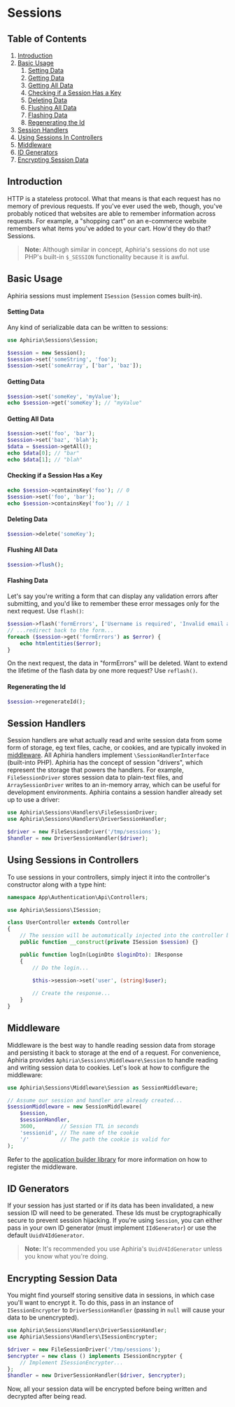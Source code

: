 <h1 id="doc-title">Sessions</h1>

<nav class="toc-nav" markdown="1">

<div class="toc-nav-contents" markdown="1">

<h2 id="table-of-contents">Table of Contents</h2>

1. [Introduction](#introduction)
2. [Basic Usage](#basic-usage)
   1. [Setting Data](#setting-data)
   2. [Getting Data](#getting-data)
   3. [Getting All Data](#getting-all-data)
   4. [Checking if a Session Has a Key](#checking-if-session-has-key)
   5. [Deleting Data](#deleting-data)
   6. [Flushing All Data](#flushing-all-data)
   7. [Flashing Data](#flashing-data)
   8. [Regenerating the Id](#regenerating-the-id)
3. [Session Handlers](#session-handlers)
4. [Using Sessions In Controllers](#using-sessions-in-controllers)
5. [Middleware](#middleware)
6. [ID Generators](#id-generators)
7. [Encrypting Session Data](#encrypting-session-data)

</div>

</nav>

<h2 id="introduction">Introduction</h2>

HTTP is a stateless protocol.  What that means is that each request has no memory of previous requests.  If you've ever used the web, though, you've probably noticed that websites are able to remember information across requests.  For example, a "shopping cart" on an e-commerce website remembers what items you've added to your cart.  How'd they do that?  Sessions.

> **Note:** Although similar in concept, Aphiria's sessions do not use PHP's built-in `$_SESSION` functionality because it is awful.

<h2 id="basic-usage">Basic Usage</h2>

Aphiria sessions must implement `ISession` (`Session` comes built-in).

<h4 id="setting-data">Setting Data</h4>

Any kind of serializable data can be written to sessions:

```php
use Aphiria\Sessions\Session;

$session = new Session();
$session->set('someString', 'foo');
$session->set('someArray', ['bar', 'baz']);
```

<h4 id="getting-data">Getting Data</h4>

```php
$session->set('someKey', 'myValue');
echo $session->get('someKey'); // "myValue"
```

<h4 id="getting-all-data">Getting All Data</h4>

```php
$session->set('foo', 'bar');
$session->set('baz', 'blah');
$data = $session->getAll();
echo $data[0]; // "bar"
echo $data[1]; // "blah"
```

<h4 id="checking-if-session-has-key">Checking if a Session Has a Key</h4>

```php
echo $session->containsKey('foo'); // 0
$session->set('foo', 'bar');
echo $session->containsKey('foo'); // 1
```

<h4 id="deleting-data">Deleting Data</h4>

```php
$session->delete('someKey');
```

<h4 id="flushing-all-data">Flushing All Data</h4>

```php
$session->flush();
```

<h4 id="flashing-data">Flashing Data</h4>

Let's say you're writing a form that can display any validation errors after submitting, and you'd like to remember these error messages only for the next request.  Use `flash()`:

```php
$session->flash('formErrors', ['Username is required', 'Invalid email address']);
// ...redirect back to the form...
foreach ($session->get('formErrors') as $error) {
    echo htmlentities($error);
}
```

On the next request, the data in "formErrors" will be deleted.  Want to extend the lifetime of the flash data by one more request?  Use `reflash()`.

<h4 id="regenerating-the-id">Regenerating the Id</h4>

```php
$session->regenerateId();
```

<h2 id="session-handlers">Session Handlers</h2>

Session handlers are what actually read and write session data from some form of storage, eg text files, cache, or cookies, and are typically invoked in [middleware](#middleware).  All Aphiria handlers implement `\SessionHandlerInterface` (built-into PHP).  Aphiria has the concept of session "drivers", which represent the storage that powers the handlers.  For example, `FileSessionDriver` stores session data to plain-text files, and `ArraySessionDriver` writes to an in-memory array, which can be useful for development environments.  Aphiria contains a session handler already set up to use a driver:

```php
use Aphiria\Sessions\Handlers\FileSessionDriver;
use Aphiria\Sessions\Handlers\DriverSessionHandler;

$driver = new FileSessionDriver('/tmp/sessions');
$handler = new DriverSessionHandler($driver);
```

<h2 id="using-sessions-in-controllers">Using Sessions in Controllers</h2>

To use sessions in your controllers, simply inject it into the controller's constructor along with a type hint:

```php
namespace App\Authentication\Api\Controllers;

use Aphiria\Sessions\ISession;

class UserController extends Controller
{
    // The session will be automatically injected into the controller by the router
    public function __construct(private ISession $session) {}

    public function logIn(LoginDto $loginDto): IResponse
    {
        // Do the login...

        $this->session->set('user', (string)$user);
 
        // Create the response...
    }
}
```

<h2 id="middleware">Middleware</h2>

Middleware is the best way to handle reading session data from storage and persisting it back to storage at the end of a request.  For convenience, Aphiria provides `Aphiria\Sessions\Middleware\Session` to handle reading and writing session data to cookies.  Let's look at how to configure the middleware:

```php
use Aphiria\Sessions\Middleware\Session as SessionMiddleware;

// Assume our session and handler are already created...
$sessionMiddleware = new SessionMiddleware(
    $session,
    $sessionHandler,
    3600,        // Session TTL in seconds
    'sessionid', // The name of the cookie
    '/'          // The path the cookie is valid for
);
```

Refer to the [application builder library](configuration.md#component-middleware) for more information on how to register the middleware.

<h2 id="id-generators">ID Generators</h2>

If your session has just started or if its data has been invalidated, a new session ID will need to be generated.  These Ids must be cryptographically secure to prevent session hijacking.  If you're using `Session`, you can either pass in your own ID generator (must implement `IIdGenerator`) or use the default `UuidV4IdGenerator`.

> **Note:** It's recommended you use Aphiria's `UuidV4IdGenerator` unless you know what you're doing.

<h2 id="encrypting-session-data">Encrypting Session Data</h2>

You might find yourself storing sensitive data in sessions, in which case you'll want to encrypt it.  To do this, pass in an instance of `ISessionEncrypter` to `DriverSessionHandler` (passing in `null` will cause your data to be unencrypted).

```php
use Aphiria\Sessions\Handlers\DriverSessionHandler;
use Aphiria\Sessions\Handlers\ISessionEncrypter;

$driver = new FileSessionDriver('/tmp/sessions');
$encrypter = new class () implements ISessionEncrypter {
    // Implement ISessionEncrypter...
};
$handler = new DriverSessionHandler($driver, $encrypter);
```

Now, all your session data will be encrypted before being written and decrypted after being read.
